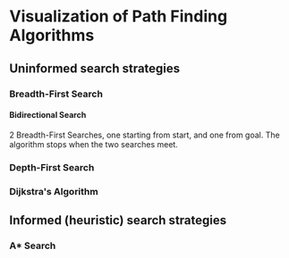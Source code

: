 # Visualization of Path Finding Algorithms

## Uninformed search strategies

### Breadth-First Search

#### Bidirectional Search
2 Breadth-First Searches, one starting from start, and one from goal. The algorithm stops when the two searches meet. 

### Depth-First Search

### Dijkstra's Algorithm

## Informed (heuristic) search strategies

### A* Search